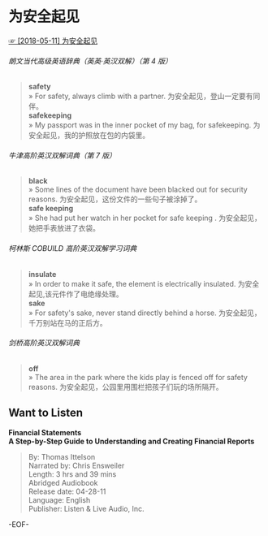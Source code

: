 # 为安全起见  
[☞ [2018-05-11] 为安全起见 ](https://mp.weixin.qq.com/s/qnD-S9QxWSeXc1fknY3EKQ)    
  
###### 朗文当代高级英语辞典（英英·英汉双解）（第 4 版）  
>**safety**  
» For safety, always climb with a partner. 为安全起见，登山一定要有同伴。  
**safekeeping**  
» My passport was in the inner pocket of my bag, for safekeeping. 为安全起见，我的护照放在包的内袋里。  
  
###### 牛津高阶英汉双解词典（第 7 版）  
>**black**  
» Some lines of the document have been blacked out for security reasons. 为安全起见，这份文件的一些句子被涂掉了。  
**safe keeping**  
» She had put her watch in her pocket for safe keeping . 为安全起见，她把手表放进了衣袋。  
  
###### 柯林斯 COBUILD 高阶英汉双解学习词典  
>**insulate**  
» In order to make it safe, the element is electrically insulated. 为安全起见,该元件作了电绝缘处理。  
**sake**  
» For safety's sake, never stand directly behind a horse. 为安全起见，千万别站在马的正后方。  
  
###### 剑桥高阶英汉双解词典  
>**off**  
» The area in the park where the kids play is fenced off for safety reasons. 为安全起见，公园里用围栏把孩子们玩的场所隔开。  
  
  
## Want to Listen  
**Financial Statements  
A Step-by-Step Guide to Understanding and Creating Financial Reports**  
>By: Thomas Ittelson  
Narrated by: Chris Ensweiler  
Length: 3 hrs and 39 mins  
Abridged Audiobook  
Release date: 04-28-11  
Language: English  
Publisher: Listen & Live Audio, Inc.  
  
-EOF-  
